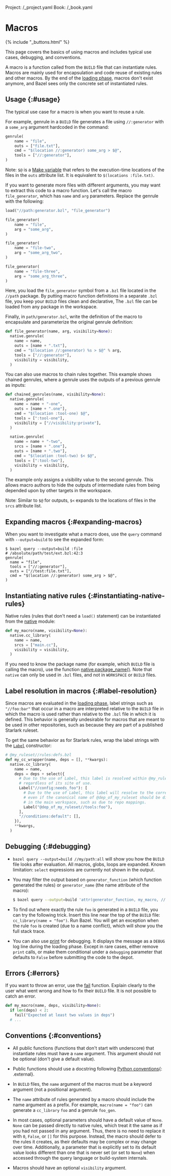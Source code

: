 Project: /_project.yaml
Book: /_book.yaml

# Macros

{% include "_buttons.html" %}

This page covers the basics of using macros and includes typical use cases,
debugging, and conventions.

A macro is a function called from the `BUILD` file that can instantiate rules.
Macros are mainly used for encapsulation and code reuse of existing rules
and other macros. By the end of the
[loading phase](/rules/concepts#evaluation-model), macros don't exist anymore,
and Bazel sees only the concrete set of instantiated rules.

## Usage {:#usage}

The typical use case for a macro is when you want to reuse a rule.

For example, genrule in a `BUILD` file generates a file using
`//:generator` with a `some_arg` argument hardcoded in the command:

```python
genrule(
    name = "file",
    outs = ["file.txt"],
    cmd = "$(location //:generator) some_arg > $@",
    tools = ["//:generator"],
)
```

Note: `$@` is a [Make variable](/reference/be/make-variables#predefined_genrule_variables)
that refers to the execution-time locations of the files in the `outs` attribute list.
It is equivalent to `$(locations :file.txt)`.

If you want to generate more files with different arguments, you may want to
extract this code to a macro function. Let's call the macro `file_generator`, which
has `name` and `arg` parameters. Replace the genrule with the following:

```python
load("//path:generator.bzl", "file_generator")

file_generator(
    name = "file",
    arg = "some_arg",
)

file_generator(
    name = "file-two",
    arg = "some_arg_two",
)

file_generator(
    name = "file-three",
    arg = "some_arg_three",
)
```

Here, you load the `file_generator` symbol from a `.bzl` file located
in the `//path` package. By putting macro function definitions in a separate
`.bzl` file, you keep your `BUILD` files clean and declarative, The `.bzl`
file can be loaded from any package in the workspace.

Finally, in `path/generator.bzl`, write the definition of the macro to
encapsulate and parameterize the original genrule definition:

```python
def file_generator(name, arg, visibility=None):
  native.genrule(
    name = name,
    outs = [name + ".txt"],
    cmd = "$(location //:generator) %s > $@" % arg,
    tools = ["//:generator"],
    visibility = visibility,
  )
```

You can also use macros to chain rules together. This example shows chained
genrules, where a genrule uses the outputs of a previous genrule as inputs:

```python
def chained_genrules(name, visibility=None):
  native.genrule(
    name = name + "-one",
    outs = [name + ".one"],
    cmd = "$(location :tool-one) $@",
    tools = [":tool-one"],
    visibility = ["//visibility:private"],
  )

  native.genrule(
    name = name + "-two",
    srcs = [name + ".one"],
    outs = [name + ".two"],
    cmd = "$(location :tool-two) $< $@",
    tools = [":tool-two"],
    visibility = visibility,
  )
```

The example only assigns a visibility value to the second genrule. This allows
macro authors to hide the outputs of intermediate rules from being depended upon
by other targets in the workspace.

Note: Similar to `$@` for outputs, `$<` expands to the locations of files in
the `srcs` attribute list.

## Expanding macros {:#expanding-macros}

When you want to investigate what a macro does, use the `query` command with
`--output=build` to see the expanded form:

```
$ bazel query --output=build :file
# /absolute/path/test/ext.bzl:42:3
genrule(
  name = "file",
  tools = ["//:generator"],
  outs = ["//test:file.txt"],
  cmd = "$(location //:generator) some_arg > $@",
)
```

## Instantiating native rules {:#instantiating-native-rules}

Native rules (rules that don't need a `load()` statement) can be
instantiated from the [native](/rules/lib/native) module:

```python
def my_macro(name, visibility=None):
  native.cc_library(
    name = name,
    srcs = ["main.cc"],
    visibility = visibility,
  )
```

If you need to know the package name (for example, which `BUILD` file is calling the
macro), use the function [native.package_name()](/rules/lib/native#package_name).
Note that `native` can only be used in `.bzl` files, and not in `WORKSPACE` or
`BUILD` files.

## Label resolution in macros {:#label-resolution}

Since macros are evaluated in the [loading phase](concepts.md#evaluation-model),
label strings such as `"//foo:bar"` that occur in a macro are interpreted
relative to the `BUILD` file in which the macro is used rather than relative to
the `.bzl` file in which it is defined. This behavior is generally undesirable
for macros that are meant to be used in other repositories, such as because they
are part of a published Starlark ruleset.

To get the same behavior as for Starlark rules, wrap the label strings with the
[`Label`](/rules/lib/Label#Label) constructor:

```python
# @my_ruleset//rules:defs.bzl
def my_cc_wrapper(name, deps = [], **kwargs):
  native.cc_library(
    name = name,
    deps = deps + select({
      # Due to the use of Label, this label is resolved within @my_ruleset,
      # regardless of its site of use.
      Label("//config:needs_foo"): [
        # Due to the use of Label, this label will resolve to the correct target
        # even if the canonical name of @dep_of_my_ruleset should be different
        # in the main workspace, such as due to repo mappings.
        Label("@dep_of_my_ruleset//tools:foo"),
      ],
      "//conditions:default": [],
    }),
    **kwargs,
  )
```

## Debugging {:#debugging}

*   `bazel query --output=build //my/path:all` will show you how the `BUILD` file
    looks after evaluation. All macros, globs, loops are expanded. Known
    limitation: `select` expressions are currently not shown in the output.

*   You may filter the output based on `generator_function` (which function
    generated the rules) or `generator_name` (the name attribute of the macro):
    ```bash
    $ bazel query --output=build 'attr(generator_function, my_macro, //my/path:all)'
    ```

*   To find out where exactly the rule `foo` is generated in a `BUILD` file, you
    can try the following trick. Insert this line near the top of the `BUILD`
    file: `cc_library(name = "foo")`. Run Bazel. You will get an exception when
    the rule `foo` is created (due to a name conflict), which will show you the
    full stack trace.

*   You can also use [print](/rules/lib/globals#print) for debugging. It displays
    the message as a `DEBUG` log line during the loading phase. Except in rare
    cases, either remove `print` calls, or make them conditional under a
    `debugging` parameter that defaults to `False` before submitting the code to
    the depot.

## Errors {:#errors}

If you want to throw an error, use the [fail](/rules/lib/globals#fail) function.
Explain clearly to the user what went wrong and how to fix their `BUILD` file.
It is not possible to catch an error.

```python
def my_macro(name, deps, visibility=None):
  if len(deps) < 2:
    fail("Expected at least two values in deps")
  # ...
```

## Conventions {:#conventions}

*   All public functions (functions that don't start with underscore) that
    instantiate rules must have a `name` argument. This argument should not be
    optional (don't give a default value).

*   Public functions should use a docstring following [Python
    conventions](https://www.python.org/dev/peps/pep-0257/#one-line-docstrings){: .external}.

*   In `BUILD` files, the `name` argument of the macros must be a keyword
    argument (not a positional argument).

*   The `name` attribute of rules generated by a macro should include the name
    argument as a prefix. For example, `macro(name = "foo")` can generate a
    `cc_library` `foo` and a genrule `foo_gen`.

*   In most cases, optional parameters should have a default value of `None`.
    `None` can be passed directly to native rules, which treat it the same as if
    you had not passed in any argument. Thus, there is no need to replace it
    with `0`, `False`, or `[]` for this purpose. Instead, the macro should defer
    to the rules it creates, as their defaults may be complex or may change over
    time. Additionally, a parameter that is explicitly set to its default value
    looks different than one that is never set (or set to `None`) when accessed
    through the query language or build-system internals.

*   Macros should have an optional `visibility` argument.
